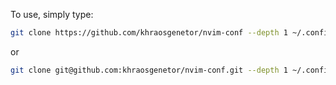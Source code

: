 To use, simply type:
```bash
git clone https://github.com/khraosgenetor/nvim-conf --depth 1 ~/.config/nvim
```

or

```bash
git clone git@github.com:khraosgenetor/nvim-conf.git --depth 1 ~/.config/nvim
```
